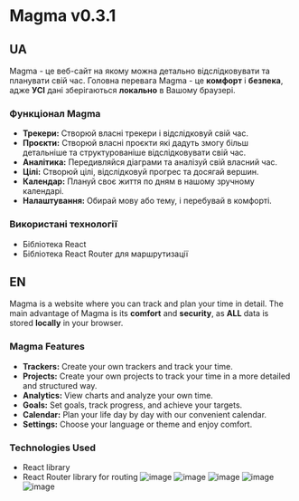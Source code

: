 # Magma v0.3.1
## UA
Magma - це веб-сайт на якому можна детально відслідковувати та планувати свій час.
Головна перевага Magma - це **комфорт** і **безпека**, адже **УСІ** дані зберігаються **локально** в Вашому браузері.

### Функціонал Magma
- **Трекери:** Створюй власні трекери і відслідковуй свій час.
- **Проєкти:** Створюй власні проєкти які дадуть змогу більш детальніше та структурованіше відслідковувати свій час.
- **Аналітика:** Передивляйся діаграми та аналізуй свій власний час.
- **Цілі:** Створюй цілі, відслідковуй прогрес та досягай вершин.
- **Календар:** Плануй своє життя по дням в нашому зручному календарі.
- **Налаштування:** Обирай мову або тему, і перебувай в комфорті.

### Використані технології
- Бібліотека React
- Бібліотека React Router для маршрутизації

## EN
Magma is a website where you can track and plan your time in detail.
The main advantage of Magma is its **comfort** and **security**, as **ALL** data is stored **locally** in your browser.

### Magma Features
- **Trackers:** Create your own trackers and track your time.
- **Projects:** Create your own projects to track your time in a more detailed and structured way.
- **Analytics:** View charts and analyze your own time.
- **Goals:** Set goals, track progress, and achieve your targets.
- **Calendar:** Plan your life day by day with our convenient calendar.
- **Settings:** Choose your language or theme and enjoy comfort.

### Technologies Used
- React library
- React Router library for routing
![image](https://github.com/user-attachments/assets/3ad17880-baa4-410b-b220-b5e75d0f12ee)
![image](https://github.com/user-attachments/assets/772c07d9-cbdc-40ed-968d-3ba645bcb761)
![image](https://github.com/user-attachments/assets/86437914-1d2e-454a-88d0-fef028e81514)
![image](https://github.com/user-attachments/assets/1c81b137-a973-42a8-aeec-c4d464b4d3bf)
![image](https://github.com/user-attachments/assets/4bf46581-a9b7-4c5c-b419-e24c9a4385a4)








